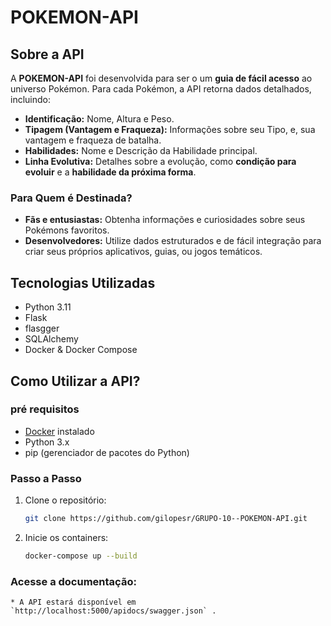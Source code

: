 # POKEMON-API

## Sobre a API 
A **POKEMON-API** foi desenvolvida para ser o um **guia de fácil acesso** ao universo Pokémon. 
Para cada Pokémon, a API retorna dados detalhados, incluindo:

* **Identificação:** Nome, Altura e Peso.
* **Tipagem (Vantagem e Fraqueza):** Informações sobre seu Tipo, e, sua vantagem e fraqueza de batalha.
* **Habilidades:** Nome e Descrição da Habilidade principal.
* **Linha Evolutiva:** Detalhes sobre a evolução, como **condição para evoluir** e a **habilidade da próxima forma**.
  
### Para Quem é Destinada?

* **Fãs e entusiastas:** Obtenha informações e curiosidades sobre seus Pokémons favoritos.
* **Desenvolvedores:** Utilize dados estruturados e de fácil integração para criar seus próprios aplicativos, guias, ou jogos temáticos.

## Tecnologias Utilizadas
* Python 3.11
* Flask
* flasgger
* SQLAlchemy
* Docker & Docker Compose
  
## Como Utilizar a API?

### pré requisitos
* [Docker](https://www.docker.com/) instalado
* Python 3.x
* pip (gerenciador de pacotes do Python)

### Passo a Passo

1. Clone o repositório:
   ```bash
   git clone https://github.com/gilopesr/GRUPO-10--POKEMON-API.git

2. Inicie os containers:
   ```bash
   docker-compose up --build

### Acesse a documentação:
    * A API estará disponível em `http://localhost:5000/apidocs/swagger.json` .
